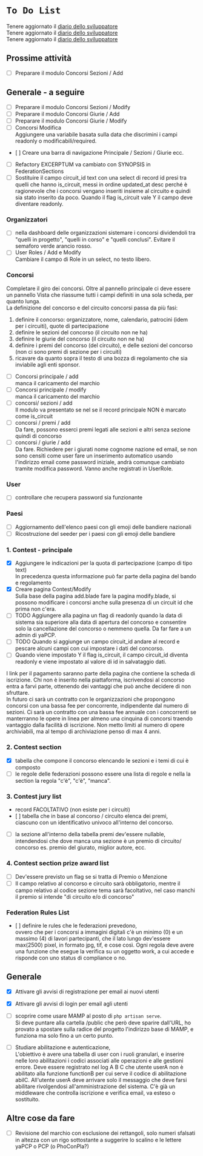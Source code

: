 # `To Do List`

Tenere aggiornato il [diario dello sviluppatore](./index.md)  
Tenere aggiornato il [diario dello sviluppatore](./index.md)  
Tenere aggiornato il [diario dello sviluppatore](./index.md)  

## Prossime attività

* [ ] Preparare il modulo Concorsi Sezioni / Add  

## Generale - a seguire

* [ ] Preparare il modulo Concorsi Sezioni / Modify  
* [ ] Preparare il modulo Concorsi Giurie / Add  
* [ ] Preparare il modulo Concorsi Giurie / Modify
* [ ] Concorsi Modifica  
Aggiungere una variabile basata sulla data
che discrimini i campi readonly o modificabili/required.
* [ ] Creare una barra di navigazione Principale / Sezioni / Giurie ecc.
* [ ] Refactory EXCERPTUM va cambiato con SYNOPSIS in FederationSections
* [ ] Sostituire il campo circuit_id text con una select di record id presi
tra quelli che hanno is_circuit, messi in ordine updated_at desc perché
è ragionevole che i concorsi vengano inseriti insieme al circuito e quindi
sia stato inserito da poco. Quando il flag is_circuit vale Y il campo deve
diventare readonly.

### Organizzatori

* [ ] nella dashboard delle organizzazioni sistemare
i concorsi dividendoli tra "quelli in progetto", "quelli in corso"
e "quelli conclusi". Evitare il semaforo verde arancio rosso.
* [ ] User Roles / Add e Modify  
Cambiare il campo di Role in un select, no testo libero.

### Concorsi

Completare il giro dei concorsi. Oltre al pannello principale
ci deve essere un pannello Vista che riassume tutti i campi
definiti in una sola scheda, per quanto lunga.  
La definizione del concorso e del circuito concorsi passa da più fasi:

1. definire il concorso: organizzatore, nome, calendario, patrocini (idem per i circuiti), quote di partecipazione
2. definire le sezioni del concorso (il circuito non ne ha)
3. definire le giurie del concorso (il circuito non ne ha)
4. definire i premi del concorso (del circuito), e delle sezioni del concorso (non ci sono premi di sezione per i circuiti)
5. ricavare da quanto sopra il testo di una bozza di regolamento che sia inviabile agli enti sponsor.

* [ ] Concorsi principale / add  
manca il caricamento del marchio
* [ ] Concorsi principale / modify  
manca il caricamento del marchio
* [ ] concorsi/ sezioni / add  
Il modulo va presentato se nel se il record principale NON è marcato come is_circuit
* [ ] concorsi / premi / add  
Da fare, possono esserci premi legati alle sezioni e altri senza sezione quindi di concorso
* [ ] concorsi / giurie / add  
Da fare. Richiedere per i giurati nome cognome nazione ed email,  se non sono censiti come user fare un inserimento automatico usando l'indirizzo email come password iniziale, andrà comunque cambiato tramite modifica password. Vanno anche registrati in UserRole.

### User

* [ ] controllare che recupera password sia funzionante

### Paesi

* [ ] Aggiornamento dell'elenco paesi con gli emoji delle bandiere nazionali
* [ ] Ricostruzione del seeder per i paesi con gli emoji delle bandiere

### 1. Contest - principale

* [x] Aggiungere le indicazioni per la quota di partecipazione (campo di tipo text)  
In precedenza questa informazione può far parte della pagina del bando e regolamento
* [X] Creare pagina Contest/Modify  
Sulla base della pagina add.blade fare la pagina modify.blade, si possono modificare
i concorsi anche sulla presenza di un circuit id che prima non c'era.
* [ ] TODO Aggiungere alla pagina un flag di readonly quando la data di sistema sia superiore
alla data di apertura del concorso e consentire solo la cancellazione del concorso
o nemmeno quella. Da far fare a un admin di yaPCP.
* [ ] TODO Quando si aggiunge un campo circuit_id andare al record e pescare
alcuni campi con cui impostare i dati del concorso.
* [ ] Quando viene impostato Y il flag is_circuit, il campo circuit_id diventa readonly e
viene impostato al valore di id in salvataggio dati.

I link per il pagamento saranno parte della pagina che contiene la scheda di iscrizione.
Chi non è inserito nella piattaforma, iscrivendosi
al concorso entra a farvi parte, ottenendo dei vantaggi
che può anche decidere di non sfruttare.  
In futuro ci sarà un contratto con le organizzazioni che propongono
concorsi con una bassa fee per concorrente, indipendente dal numero di sezioni.
Ci sarà un contratto con una bassa fee annuale con i concorrenti se manterranno le opere in linea
per almeno una cinquina di concorsi traendo vantaggio dalla facilità di iscrizione.
Non metto limiti al numero di opere archiviabili, ma al tempo di archiviazione
penso di max 4 anni.

### 2. Contest section

* [x] tabella che compone il concorso elencando
le sezioni e i temi di cui è composto
* [ ] le regole delle federazioni possono essere una lista di regole
e nella la section la regola "c'è", "c'è", "manca".

### 3. Contest jury list

* record FACOLTATIVO (non esiste per i circuiti)
* [ ] tabella che in base al concorso / circuito elenca dei premi,  
ciascuno con un identificativo univoco all'interno del concorso.
* [ ] la sezione all'interno della tabella premi dev'essere nullable,  
intendendosi che dove manca una sezione è un premio di circuito/ concorso
es. premio del giurato, miglior autore, ecc.

### 4. Contest section prize award list

* [ ] Dev'essere previsto un flag se si tratta di Premio o Menzione
* [ ] Il campo relativo al concorso e circuito sarà obbligatorio, mentre
il campo relativo al codice sezione tema sarà facoltativo, nel caso manchi
il premio si intende "di circuito e/o di concorso"

### Federation Rules List

* [ ] definire le rules che le federazioni prevedono,  
ovvero che per i concorsi a immagini digitali c'è un
minimo (0) e un massimo (4) di lavori partecipanti,
che il lato lungo dev'essere max(2500) pixel, in formato jpg, tif,
e cose così. Ogni regola deve avere una funzione che esegue la verifica
su un oggetto work, a cui accede e risponde con uno status di compliance o no.

## Generale

* [x] Attivare gli avvisi di registrazione per email ai nuovi utenti
* [x] Attivare gli avvisi di login per email agli utenti
* [ ] scoprire come usare MAMP al posto di `php artisan serve`.  
  Si deve puntare alla cartella /public che però deve sparire dall'URL,
  ho provato a spostare sulla radice del progetto l'indirizzo
  base di MAMP, e funziona ma solo fino a un certo punto.

* [ ] Studiare abilitazione e autenticazione,  
  L'obiettivo è avere una tabella di user con i ruoli granulari,
  e inserire nelle loro abilitazioni i codici associati alle
  operazioni e alle gestioni errore. Deve essere registrato nel
  log A B C che utente userA non è abilitato alla funzione
  functionB per cui serve il codice di abilitazione abilC.
  All'utente userA deve arrivare solo il messaggio che deve
  farsi abilitare rivolgendosi all'amministrazione del sistema.
  C'è già un middleware che controlla iscrizione e verifica email,
  va esteso o sostituito.

## Altre cose da fare

* [ ] Revisione del marchio con esclusione dei rettangoli, solo numeri sfalsati in altezza
  con un rigo sottostante a suggerire lo scalino e le lettere yaPCP o PCP (o PhoConPla?)

